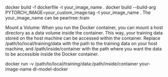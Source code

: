docker build -f dockerfile -t your_image_name .
docker build --build-arg PYTORCH_IMAGE=your_custom_image:tag -t your_image_name .
The your_image_name can be peartree::train

Mount a Volume: When you run the Docker container, you can mount a host directory as a data volume inside the container. This way, your training data stored on the host machine can be accessed within the container. Replace /path/to/local/training/data with the path to the training data on your host machine, and /path/inside/container with the path where you want the data to be accessible inside the Docker container.

docker run -v /path/to/local/training/data:/path/inside/container your-image-name
dl-model-docker
